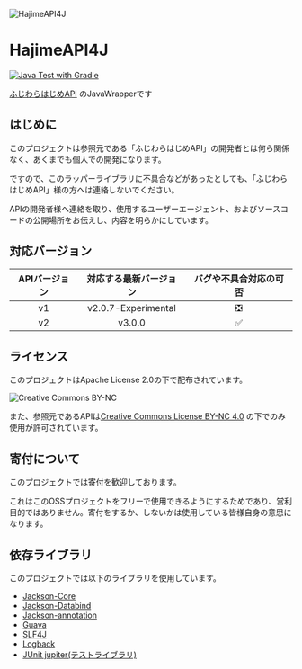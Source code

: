 ![HajimeAPI4J](https://user-images.githubusercontent.com/56146205/143006456-41b668da-cdf7-40fa-934b-489189417ef3.png)

# HajimeAPI4J

[![Java Test with Gradle](https://github.com/Secret-Society-Braid/HajimeAPI4J/actions/workflows/gradle.yml/badge.svg)](https://github.com/Secret-Society-Braid/HajimeAPI4J/actions/workflows/gradle.yml)

[ふじわらはじめAPI](https://api.fujiwarahaji.me/doc/) のJavaWrapperです

## はじめに

このプロジェクトは参照元である「ふじわらはじめAPI」の開発者とは何ら関係なく、あくまでも個人での開発になります。

ですので、このラッパーライブラリに不具合などがあったとしても、「ふじわらはじめAPI」様の方へは連絡しないでください。

APIの開発者様へ連絡を取り、使用するユーザーエージェント、およびソースコードの公開場所をお伝えし、内容を明らかにしています。

## 対応バージョン

| APIバージョン | 対応する最新バージョン | バグや不具合対応の可否 |
| :--: | :--: | :--: |
| v1 | v2.0.7-Experimental | ❎ |
| v2 | v3.0.0 | ✅ |

## ライセンス

このプロジェクトはApache License 2.0の下で配布されています。

![Creative Commons BY-NC](https://licensebuttons.net/l/by-nc/4.0/88x31.png)

また、参照元であるAPIは[Creative Commons License BY-NC 4.0](https://creativecommons.org/licenses/by-nc/4.0/) の下でのみ使用が許可されています。

## 寄付について

このプロジェクトでは寄付を歓迎しております。

これはこのOSSプロジェクトをフリーで使用できるようにするためであり、営利目的ではありません。寄付をするか、しないかは使用している皆様自身の意思になります。

## 依存ライブラリ

このプロジェクトでは以下のライブラリを使用しています。

- [Jackson-Core](https://github.com/FasterXML/jackson-core)
- [Jackson-Databind](https://github.com/FasterXML/jackson-databind)
- [Jackson-annotation](https://github.com/FasterXML/jackson-annotations)
- [Guava](https://github.com/google/guava)
- [SLF4J](https://www.slf4j.org/)
- [Logback](https://logback.qos.ch/)
- [JUnit jupiter(テストライブラリ)](https://junit.org/junit5/)
